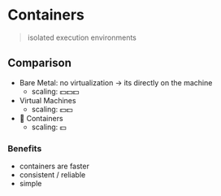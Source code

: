 # Containers

> isolated execution environments

## Comparison

- Bare Metal: no virtualization -> its directly on the machine
    - scaling: 💵💵💵
- Virtual Machines
    - scaling: 💵💵
- 🎉 Containers
    - scaling: 💵

### Benefits
- containers are faster
- consistent / reliable
- simple


